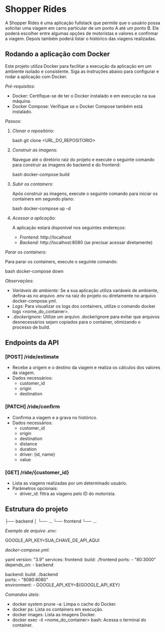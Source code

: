 # Shopper Rides

A Shopper Rides é uma aplicação fullstack que permite que o usuário possa solicitar uma viagem em carro particular de um ponto A até um ponto B. Ele poderá escolher entre algumas opções de motoristas e valores e confirmar a viagem. Depois também poderá listar o histórico das viagens realizadas.

## Rodando a aplicação com Docker

Este projeto utiliza Docker para facilitar a execução da aplicação em um ambiente isolado e consistente. Siga as instruções abaixo para configurar e rodar a aplicação com Docker.

*Pré-requisitos:*

* Docker: Certifique-se de ter o Docker instalado e em execução na sua máquina.
* Docker Compose:  Verifique se o Docker Compose também está instalado.

*Passos:*

1. *Clonar o repositório:*

   bash
   git clone <URL_DO_REPOSITORIO>
   

2. *Construir as imagens:*

   Navegue até o diretório raiz do projeto e execute o seguinte comando para construir as imagens do backend e do frontend:

   bash
   docker-compose build
   

3. *Subir os containers:*

   Após construir as imagens, execute o seguinte comando para iniciar os containers em segundo plano:

   bash
   docker-compose up -d
   

4. *Acessar a aplicação:*

   A aplicação estará disponível nos seguintes endereços:

   * *Frontend:* http://localhost
   * *Backend:* http://localhost:8080 (se precisar acessar diretamente)

*Parar os containers:*

Para parar os containers, execute o seguinte comando:

bash
docker-compose down


*Observações:*

* *Variáveis de ambiente:* Se a sua aplicação utiliza variáveis de ambiente, defina-as no arquivo .env na raiz do projeto ou diretamente no arquivo docker-compose.yml.
* *Logs:* Para visualizar os logs dos containers, utilize o comando docker logs <nome_do_container>.
* *.dockerignore:* Utilize um arquivo .dockerignore para evitar que arquivos desnecessários sejam copiados para o container, otimizando o processo de build.


## Endpoints da API

### [POST] /ride/estimate

* Recebe a origem e o destino da viagem e realiza os cálculos dos valores da viagem.
* Dados necessários:
    * customer_id
    * origin
    * destination

### [PATCH] /ride/confirm

* Confirma a viagem e a grava no histórico.
* Dados necessários:
    * customer_id
    * origin
    * destination
    * distance
    * duration
    * driver: {id, name}
    * value

### [GET] /ride/{customer_id}

* Lista as viagens realizadas por um determinado usuário.
* Parâmetros opcionais:
    * driver_id: filtra as viagens pelo ID do motorista.


## Estrutura do projeto


├── backend
│   └── ...
└── frontend
    └── ...


*Exemplo de arquivo .env:*


GOOGLE_API_KEY=SUA_CHAVE_DE_API_AQUI


*docker-compose.yml:*

yaml
version: "3.9"
services:
  frontend:
    build: ./frontend 
    ports:
      - "80:3000"  
    depends_on:
      - backend  

  backend:
    build: ./backend  
    ports:
      - "8080:8080"  
    environment:
      - GOOGLE_API_KEY=${GOOGLE_API_KEY} 


*Comandos úteis:*

* docker system prune -a: Limpa o cache do Docker.
* docker ps: Lista os containers em execução.
* docker images: Lista as imagens Docker.
* docker exec -it <nome_do_container> bash: Acessa o terminal do container.